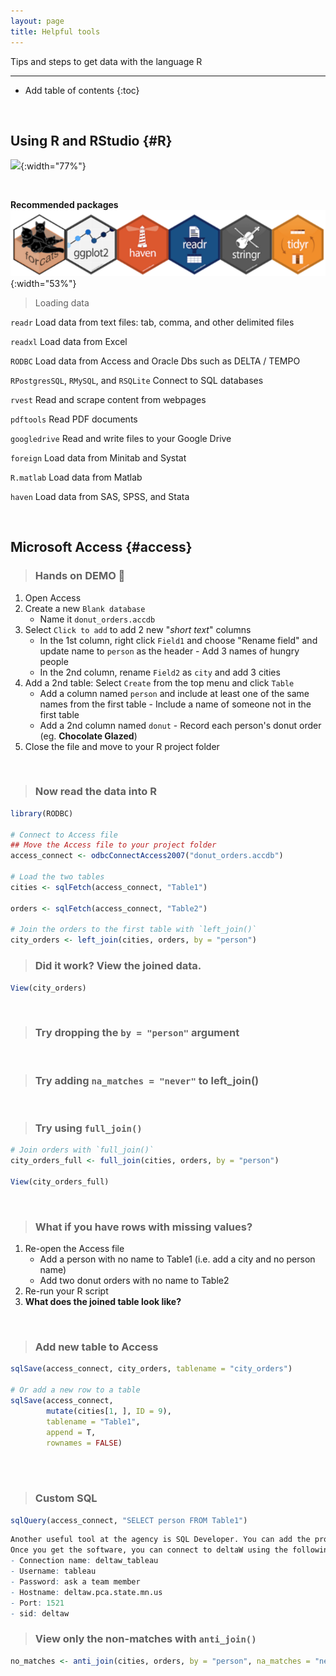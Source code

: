 ```yaml
---
layout: page
title: Helpful tools
---
```


Tips and steps to get data with the language R

---


* Add table of contents
{:toc}

<br>

## Using R and RStudio {#R}

![](https://images.g2crowd.com/uploads/attachment/file/68288/expirable-direct-uploads_2Fe8193163-4936-4785-bbb5-b760e9eb10b8_2FRStudio_IDE_1.1_Starbucks.png){:width="77%"}

<br>

__Recommended packages__
![](https://github.com/MPCA-air/air-methods/raw/master/images/tidy_packages.PNG){:width="53%"}


> Loading data

`readr`     Load data from text files: tab, comma, and other delimited files

`readxl`    Load data from Excel

`RODBC`     Load data from Access and Oracle Dbs such as DELTA / TEMPO

`RPostgresSQL`, `RMySQL`, and `RSQLite`  Connect to SQL databases

`rvest`     Read and scrape content from webpages

`pdftools`  Read PDF documents

`googledrive` Read and write files to your Google Drive

`foreign`   Load data from Minitab and Systat

`R.matlab`  Load data from Matlab

`haven`     Load data from SAS, SPSS, and Stata

<br>


## Microsoft Access {#access}


> ### Hands on DEMO 🔧

1. Open Access 
1. Create a new `Blank database`
    - Name it `donut_orders.accdb`
3. Select `Click to add` to add 2 new "_short text_" columns 
    - In the 1st column, right click `Field1` and choose "Rename field" and update name to `person` as the header 
          - Add 3 names of hungry people
    - In the 2nd column, rename `Field2` as `city` and add 3 cities
4. Add a 2nd table: Select `Create` from the top menu and click `Table`
    - Add a column named `person` and include at least one of the same names from the first table
          - Include a name of someone not in the first table
    - Add a 2nd column named `donut`
          - Record each person's donut order (eg. **Chocolate Glazed**)
5. Close the file and move to your R project folder

<br>

> ### Now read the data into R

```r
library(RODBC)

# Connect to Access file
## Move the Access file to your project folder
access_connect <- odbcConnectAccess2007("donut_orders.accdb")

# Load the two tables
cities <- sqlFetch(access_connect, "Table1")

orders <- sqlFetch(access_connect, "Table2")

# Join the orders to the first table with `left_join()`
city_orders <- left_join(cities, orders, by = "person")

```

> ### Did it work? View the joined data.

```r
View(city_orders)
```

<br>

> ### Try dropping the `by = "person"` argument


<br>

> ### Try adding `na_matches = "never"` to left_join()


<br>

> ### Try using `full_join()`

```r
# Join orders with `full_join()`
city_orders_full <- full_join(cities, orders, by = "person")

View(city_orders_full)
```

<br>

> ### What if you have rows with missing values?

1. Re-open the Access file
    - Add a person with no name to Table1 (i.e. add a city and no person name) 
    - Add two donut orders with no name to Table2
2. Re-run your R script
3. **What does the joined table look like?**


<br>

> ### Add new table to Access

```r
sqlSave(access_connect, city_orders, tablename = "city_orders")

# Or add a new row to a table
sqlSave(access_connect, 
        mutate(cities[1, ], ID = 9), 
        tablename = "Table1", 
        append = T, 
        rownames = FALSE)
        
```

<br>


> ### Custom SQL

```r
sqlQuery(access_connect, "SELECT person FROM Table1")
```
```r
Another useful tool at the agency is SQL Developer. You can add the program via a ticket to MNIT.
Once you get the software, you can connect to deltaW using the following credentials:
- Connection name: deltaw_tableau
- Username: tableau
- Password: ask a team member
- Hostname: deltaw.pca.state.mn.us
- Port: 1521
- sid: deltaw
```

> ### View only the non-matches with `anti_join()`

```r
no_matches <- anti_join(cities, orders, by = "person", na_matches = "never")
```

